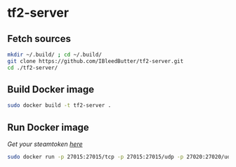 # tf2-server

## Fetch sources

```Bash
mkdir ~/.build/ ; cd ~/.build/
git clone https://github.com/IBleedButter/tf2-server.git
cd ./tf2-server/
```

## Build Docker image

```Bash
sudo docker build -t tf2-server .
```

## Run Docker image

*Get your steamtoken [here](https://steamcommunity.com/dev/managegameservers)*

```Bash
sudo docker run -p 27015:27015/tcp -p 27015:27015/udp -p 27020:27020/udp -e STEAMTOKEN=something -i -t tf2-server
```

